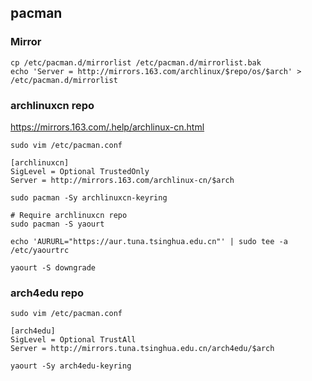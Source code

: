 ## pacman

### Mirror

```
cp /etc/pacman.d/mirrorlist /etc/pacman.d/mirrorlist.bak
echo 'Server = http://mirrors.163.com/archlinux/$repo/os/$arch' > /etc/pacman.d/mirrorlist
```

### archlinuxcn repo

https://mirrors.163.com/.help/archlinux-cn.html

```
sudo vim /etc/pacman.conf

[archlinuxcn]
SigLevel = Optional TrustedOnly
Server = http://mirrors.163.com/archlinux-cn/$arch
```

```
sudo pacman -Sy archlinuxcn-keyring
```

```
# Require archlinuxcn repo
sudo pacman -S yaourt

echo 'AURURL="https://aur.tuna.tsinghua.edu.cn"' | sudo tee -a /etc/yaourtrc
```

```
yaourt -S downgrade
```

### arch4edu repo

```
sudo vim /etc/pacman.conf

[arch4edu]
SigLevel = Optional TrustAll
Server = http://mirrors.tuna.tsinghua.edu.cn/arch4edu/$arch
```

```
yaourt -Sy arch4edu-keyring
```
